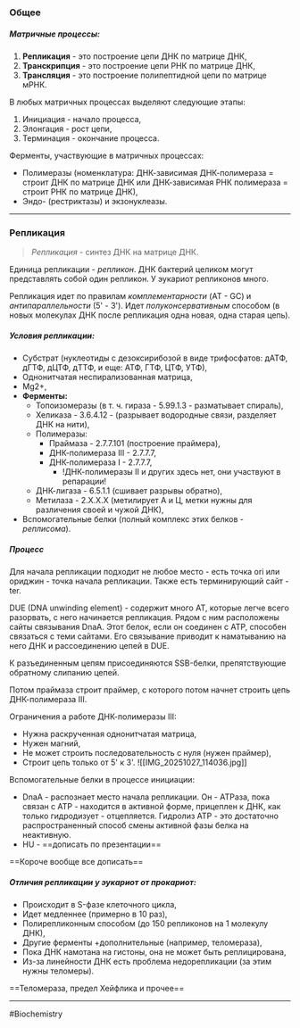 
### Общее

##### Матричные процессы:
1. **Репликация** - это построение цепи ДНК по матрице ДНК,
2. **Транскрипция** - это построение цепи РНК по матрице ДНК,
3. **Трансляция** - это построение полипептидной цепи по матрице мРНК.

В любых матричных процессах выделяют следующие этапы:
1. Инициация - начало процесса,
2. Элонгация - рост цепи,
3. Терминация - окончание процесса.

Ферменты, участвующие в матричных процессах: 
- Полимеразы (номенклатура: ДНК-зависимая ДНК-полимераза = строит ДНК по матрице ДНК или ДНК-зависимая РНК полимераза = строит РНК по матрице ДНК), 
- Эндо- (рестриктазы) и экзонуклеазы.

---

### Репликация

> *Репликация* - синтез ДНК на матрице ДНК.

Единица репликации - *репликон*. ДНК бактерий целиком могут представлять собой один репликон. У эукариот репликонов много.

Репликация идет по правилам *комплементарности* (AT - GC) и *антипараллельности* (5' - 3'). Идет *полуконсервативным* способом (в новых молекулах ДНК после репликация одна новая, одна старая цепь).

##### Условия репликации:
- Субстрат (нуклеотиды с дезоксирибозой в виде трифосфатов: дАТФ, дГТФ, дЦТФ, дТТФ, и еще: АТФ, ГТФ, ЦТФ, УТФ),
- Однонитчатая неспирализованная матрица,
- Mg2+,
- **Ферменты:**
	- Топоизомеразы (в т. ч. гираза - 5.99.1.3 - разматывает спираль),
	- Хеликаза - 3.6.4.12 - (разрывает водородные связи, разделяет ДНК на нити),
	- Полимеразы:
		- Праймаза - 2.7.7.101 (построение праймера),
		- ДНК-полимераза III - 2.7.7.7,
		- ДНК-полимераза I - 2.7.7.7,
			- !ДНК-полимеразы II и других здесь нет, они участвуют в репарации!
	- ДНК-лигаза - 6.5.1.1 (сшивает разрывы обратно),
	- Метилаза - 2.Х.Х.Х (метилирует А и Ц, метки нужны для различения своей и чужой ДНК),
- Вспомогательные белки (полный комплекс этих белков - *реплисома*). 

##### Процесс

Для начала репликации подходит не любое место - есть точка ori или ориджин - точка начала репликации. Также есть терминирующий сайт - ter. 

DUE (DNA unwinding element) - содержит много АТ, которые легче всего разорвать, с него начинается репликация. Рядом с ним расположены сайты связывания DnaA. Этот белок, если он соединен с АТР, способен связаться с теми сайтами. Его связывание приводит к наматыванию на него ДНК и рассоединению цепей в DUE. 

К разъединенным цепям присоединяются SSB-белки, препятствующие обратному слипанию цепей. 

Потом праймаза строит праймер, с которого потом начнет строить цепь ДНК-полимераза III. 

Ограничения а работе ДНК-полимеразы III:
- Нужна раскрученная однонитчатая матрица,
- Нужен магний,
- Не может строить последовательность с нуля (нужен праймер),
- Строит цепь только от 5' к 3'.
![[IMG_20251027_114036.jpg]]

Вспомогательные белки в процессе инициации:
- DnaA - распознает место начала репликации. Он - АТРаза, пока связан с АТР - находится в активной форме, прицеплен к ДНК, как только гидродизует - отцепляется. Гидролиз АТР - это достаточно распространенный способ смены активной фазы белка на неактивную. 
- HU - 
==дописать по презентации==

==Короче вообще все дописать==

##### Отличия репликации у эукариот от прокариот:
- Происходит в S-фазе клеточного цикла,
- Идет медленнее (примерно в 10 раз),
- Полирепликонным способом (до 150 репликонов на 1 молекулу ДНК),
- Другие ферменты +дополнительные (например, теломераза),
- Пока ДНК намотана на гистоны, она не может быть реплицирована,
- Из-за линейности ДНК есть проблема недорепликации (за этим нужны теломеры).

==Теломераза, предел Хейфлика и прочее==


---
#Biochemistry 